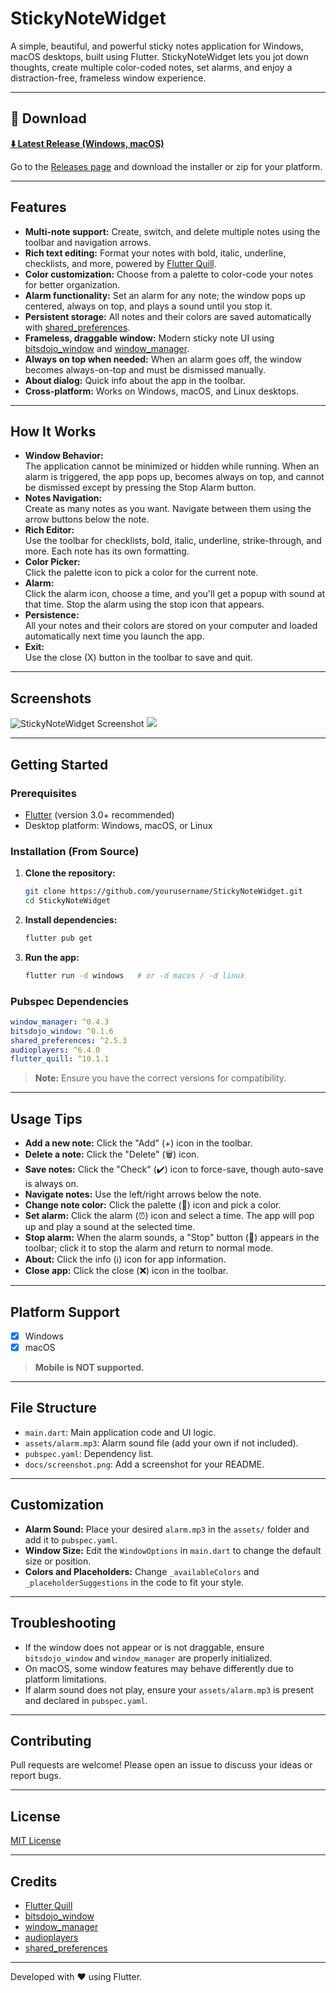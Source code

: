 # StickyNoteWidget

A simple, beautiful, and powerful sticky notes application for Windows, macOS desktops, built using Flutter. StickyNoteWidget lets you jot down thoughts, create multiple color-coded notes, set alarms, and enjoy a distraction-free, frameless window experience.

---

## 🚀 Download

**[⬇️ Latest Release (Windows, macOS)](https://github.com/ThiruvidhiRevanth/StickyNoteWidget/releases/tag/main)**

Go to the [Releases page](https://github.com/ThiruvidhiRevanth/StickyNoteWidget/releases/tag/main) and download the installer or zip for your platform.

---

## Features

- **Multi-note support:** Create, switch, and delete multiple notes using the toolbar and navigation arrows.
- **Rich text editing:** Format your notes with bold, italic, underline, checklists, and more, powered by [Flutter Quill](https://pub.dev/packages/flutter_quill).
- **Color customization:** Choose from a palette to color-code your notes for better organization.
- **Alarm functionality:** Set an alarm for any note; the window pops up centered, always on top, and plays a sound until you stop it.
- **Persistent storage:** All notes and their colors are saved automatically with [shared_preferences](https://pub.dev/packages/shared_preferences).
- **Frameless, draggable window:** Modern sticky note UI using [bitsdojo_window](https://pub.dev/packages/bitsdojo_window) and [window_manager](https://pub.dev/packages/window_manager).
- **Always on top when needed:** When an alarm goes off, the window becomes always-on-top and must be dismissed manually.
- **About dialog:** Quick info about the app in the toolbar.
- **Cross-platform:** Works on Windows, macOS, and Linux desktops.

---

## How It Works

- **Window Behavior:**  
  The application cannot be minimized or hidden while running. When an alarm is triggered, the app pops up, becomes always on top, and cannot be dismissed except by pressing the Stop Alarm button.
- **Notes Navigation:**  
  Create as many notes as you want. Navigate between them using the arrow buttons below the note.
- **Rich Editor:**  
  Use the toolbar for checklists, bold, italic, underline, strike-through, and more. Each note has its own formatting.
- **Color Picker:**  
  Click the palette icon to pick a color for the current note.
- **Alarm:**  
  Click the alarm icon, choose a time, and you'll get a popup with sound at that time. Stop the alarm using the stop icon that appears.
- **Persistence:**  
  All your notes and their colors are stored on your computer and loaded automatically next time you launch the app.
- **Exit:**  
  Use the close (X) button in the toolbar to save and quit.

---

## Screenshots

![StickyNoteWidget Screenshot](assets/app_icon.png)
![](assets/ss.png)
 <!-- Add your screenshot here -->

---

## Getting Started

### Prerequisites

- [Flutter](https://flutter.dev/) (version 3.0+ recommended)
- Desktop platform: Windows, macOS, or Linux

### Installation (From Source)

1. **Clone the repository:**
   ```bash
   git clone https://github.com/yourusername/StickyNoteWidget.git
   cd StickyNoteWidget
   ```

2. **Install dependencies:**
   ```bash
   flutter pub get
   ```

3. **Run the app:**
   ```bash
   flutter run -d windows   # or -d macos / -d linux
   ```

### Pubspec Dependencies

```yaml
window_manager: ^0.4.3
bitsdojo_window: ^0.1.6
shared_preferences: ^2.5.3
audioplayers: ^6.4.0
flutter_quill: ^10.1.1
```

> **Note:** Ensure you have the correct versions for compatibility.

---

## Usage Tips

- **Add a new note:** Click the "Add" (+) icon in the toolbar.
- **Delete a note:** Click the "Delete" (🗑️) icon.
- **Save notes:** Click the "Check" (✔️) icon to force-save, though auto-save is always on.
- **Navigate notes:** Use the left/right arrows below the note.
- **Change note color:** Click the palette (🎨) icon and pick a color.
- **Set alarm:** Click the alarm (⏰) icon and select a time. The app will pop up and play a sound at the selected time.
- **Stop alarm:** When the alarm sounds, a "Stop" button (🛑) appears in the toolbar; click it to stop the alarm and return to normal mode.
- **About:** Click the info (ℹ️) icon for app information.
- **Close app:** Click the close (❌) icon in the toolbar.

---

## Platform Support

- [x] Windows
- [x] macOS

> **Mobile is NOT supported.**

---

## File Structure

- `main.dart`: Main application code and UI logic.
- `assets/alarm.mp3`: Alarm sound file (add your own if not included).
- `pubspec.yaml`: Dependency list.
- `docs/screenshot.png`: Add a screenshot for your README.

---

## Customization

- **Alarm Sound:** Place your desired `alarm.mp3` in the `assets/` folder and add it to `pubspec.yaml`.
- **Window Size:** Edit the `WindowOptions` in `main.dart` to change the default size or position.
- **Colors and Placeholders:** Change `_availableColors` and `_placeholderSuggestions` in the code to fit your style.

---

## Troubleshooting

- If the window does not appear or is not draggable, ensure `bitsdojo_window` and `window_manager` are properly initialized.
- On macOS, some window features may behave differently due to platform limitations.
- If alarm sound does not play, ensure your `assets/alarm.mp3` is present and declared in `pubspec.yaml`.

---

## Contributing

Pull requests are welcome! Please open an issue to discuss your ideas or report bugs.

---

## License

[MIT License](LICENSE)

---

## Credits

- [Flutter Quill](https://pub.dev/packages/flutter_quill)
- [bitsdojo_window](https://pub.dev/packages/bitsdojo_window)
- [window_manager](https://pub.dev/packages/window_manager)
- [audioplayers](https://pub.dev/packages/audioplayers)
- [shared_preferences](https://pub.dev/packages/shared_preferences)

---

Developed with ❤️ using Flutter.
